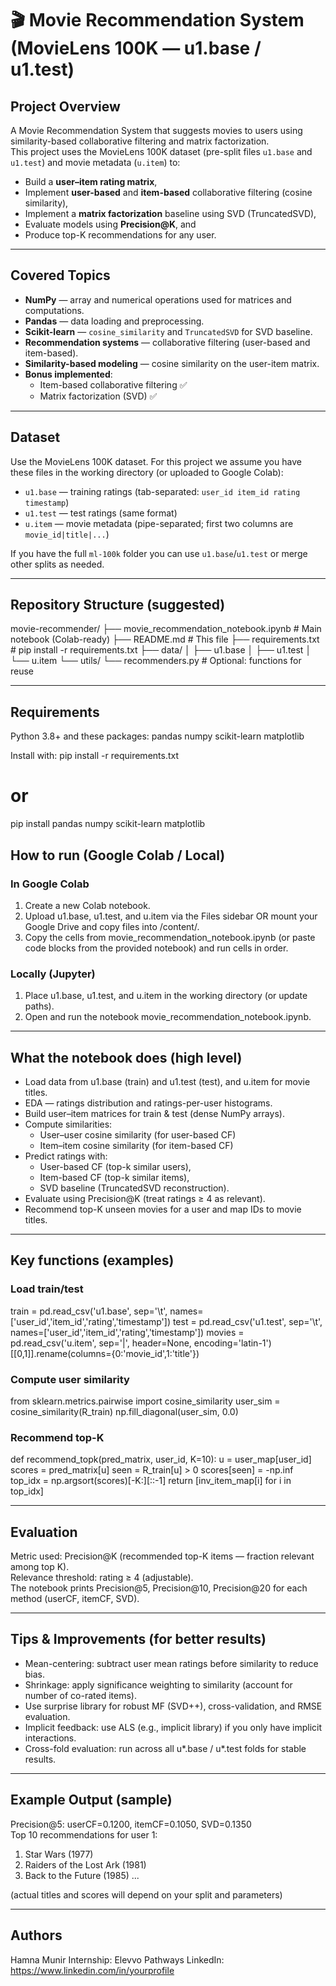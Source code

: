 # 🎬 Movie Recommendation System (MovieLens 100K — u1.base / u1.test)

## Project Overview
A Movie Recommendation System that suggests movies to users using similarity-based collaborative filtering and matrix factorization.  
This project uses the MovieLens 100K dataset (pre-split files `u1.base` and `u1.test`) and movie metadata (`u.item`) to:

- Build a **user–item rating matrix**,
- Implement **user-based** and **item-based** collaborative filtering (cosine similarity),
- Implement a **matrix factorization** baseline using SVD (TruncatedSVD),
- Evaluate models using **Precision@K**, and
- Produce top-K recommendations for any user.

---

## Covered Topics
- **NumPy** — array and numerical operations used for matrices and computations.  
- **Pandas** — data loading and preprocessing.  
- **Scikit-learn** — `cosine_similarity` and `TruncatedSVD` for SVD baseline.  
- **Recommendation systems** — collaborative filtering (user-based and item-based).  
- **Similarity-based modeling** — cosine similarity on the user-item matrix.  
- **Bonus implemented**:
  - Item-based collaborative filtering ✅  
  - Matrix factorization (SVD) ✅

---

## Dataset
Use the MovieLens 100K dataset. For this project we assume you have these files in the working directory (or uploaded to Google Colab):

- `u1.base` — training ratings (tab-separated: `user_id	item_id	rating	timestamp`)  
- `u1.test` — test ratings (same format)  
- `u.item` — movie metadata (pipe-separated; first two columns are `movie_id|title|...`)

If you have the full `ml-100k` folder you can use `u1.base`/`u1.test` or merge other splits as needed.

---

## Repository Structure (suggested)
movie-recommender/
├── movie_recommendation_notebook.ipynb # Main notebook (Colab-ready)
├── README.md # This file
├── requirements.txt # pip install -r requirements.txt
├── data/
│ ├── u1.base
│ ├── u1.test
│ └── u.item
└── utils/
└── recommenders.py # Optional: functions for reuse

---

## Requirements
Python 3.8+ and these packages:
pandas
numpy
scikit-learn
matplotlib

Install with:
pip install -r requirements.txt
# or
pip install pandas numpy scikit-learn matplotlib

## How to run (Google Colab / Local)

### In Google Colab
1. Create a new Colab notebook.
2. Upload u1.base, u1.test, and u.item via the Files sidebar OR mount your Google Drive and copy files into /content/.
3. Copy the cells from movie_recommendation_notebook.ipynb (or paste code blocks from the provided notebook) and run cells in order.

### Locally (Jupyter)
1. Place u1.base, u1.test, and u.item in the working directory (or update paths).
2. Open and run the notebook movie_recommendation_notebook.ipynb.

---

## What the notebook does (high level)
- Load data from u1.base (train) and u1.test (test), and u.item for movie titles.
- EDA — ratings distribution and ratings-per-user histograms.
- Build user–item matrices for train & test (dense NumPy arrays).
- Compute similarities:
  - User–user cosine similarity (for user-based CF)
  - Item–item cosine similarity (for item-based CF)
- Predict ratings with:
  - User-based CF (top-k similar users),
  - Item-based CF (top-k similar items),
  - SVD baseline (TruncatedSVD reconstruction).
- Evaluate using Precision@K (treat ratings ≥ 4 as relevant).
- Recommend top-K unseen movies for a user and map IDs to movie titles.

---

## Key functions (examples)

### Load train/test
train = pd.read_csv('u1.base', sep='\t', names=['user_id','item_id','rating','timestamp'])
test  = pd.read_csv('u1.test',  sep='\t', names=['user_id','item_id','rating','timestamp'])
movies = pd.read_csv('u.item', sep='|', header=None, encoding='latin-1')[[0,1]].rename(columns={0:'movie_id',1:'title'})

### Compute user similarity
from sklearn.metrics.pairwise import cosine_similarity
user_sim = cosine_similarity(R_train)
np.fill_diagonal(user_sim, 0.0)

### Recommend top-K
def recommend_topk(pred_matrix, user_id, K=10):
    u = user_map[user_id]
    scores = pred_matrix[u]
    seen = R_train[u] > 0
    scores[seen] = -np.inf
    top_idx = np.argsort(scores)[-K:][::-1]
    return [inv_item_map[i] for i in top_idx]

---

## Evaluation
Metric used: Precision@K (recommended top-K items — fraction relevant among top K).  
Relevance threshold: rating ≥ 4 (adjustable).  
The notebook prints Precision@5, Precision@10, Precision@20 for each method (userCF, itemCF, SVD).

---

## Tips & Improvements (for better results)
- Mean-centering: subtract user mean ratings before similarity to reduce bias.
- Shrinkage: apply significance weighting to similarity (account for number of co-rated items).
- Use surprise library for robust MF (SVD++), cross-validation, and RMSE evaluation.
- Implicit feedback: use ALS (e.g., implicit library) if you only have implicit interactions.
- Cross-fold evaluation: run across all u*.base / u*.test folds for stable results.

---

## Example Output (sample)
Precision@5: userCF=0.1200, itemCF=0.1050, SVD=0.1350  
Top 10 recommendations for user 1:
1. Star Wars (1977)
2. Raiders of the Lost Ark (1981)
3. Back to the Future (1985)
...

(actual titles and scores will depend on your split and parameters)

---

## Authors 
Hamna Munir
Internship: Elevvo Pathways 
LinkedIn: https://www.linkedin.com/in/yourprofile
